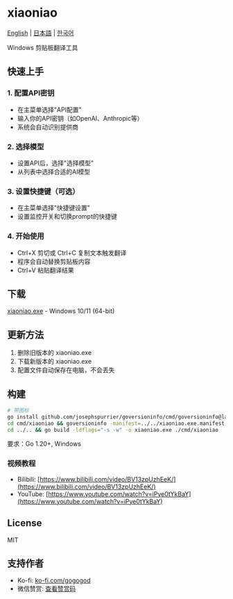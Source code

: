 # xiaoniao

[English](README_EN.md) | [日本語](README_JP.md) | [한국어](README_KR.md)

Windows 剪贴板翻译工具

## 快速上手

### 1. 配置API密钥
- 在主菜单选择"API配置"
- 输入你的API密钥（如OpenAI、Anthropic等）
- 系统会自动识别提供商

### 2. 选择模型
- 设置API后，选择"选择模型"
- 从列表中选择合适的AI模型

### 3. 设置快捷键（可选）
- 在主菜单选择"快捷键设置"
- 设置监控开关和切换prompt的快捷键

### 4. 开始使用
- Ctrl+X 剪切或 Ctrl+C 复制文本触发翻译
- 程序会自动替换剪贴板内容
- Ctrl+V 粘贴翻译结果

## 下载

[xiaoniao.exe](https://github.com/kaminoguo/xiaoniao/releases/latest) - Windows 10/11 (64-bit)

## 更新方法

1. 删除旧版本的 xiaoniao.exe
2. 下载新版本的 xiaoniao.exe
3. 配置文件自动保存在电脑，不会丢失

## 构建

```bash
# 带图标
go install github.com/josephspurrier/goversioninfo/cmd/goversioninfo@latest
cd cmd/xiaoniao && goversioninfo -manifest=../../xiaoniao.exe.manifest -icon=../../assets/icon.ico ../../versioninfo.json
cd ../.. && go build -ldflags="-s -w" -o xiaoniao.exe ./cmd/xiaoniao
```

要求：Go 1.20+, Windows

### 视频教程

- Bilibili: [https://www.bilibili.com/video/BV13zpUzhEeK/](https://www.bilibili.com/video/BV13zpUzhEeK/)
- YouTube: [https://www.youtube.com/watch?v=iPye0tYkBaY](https://www.youtube.com/watch?v=iPye0tYkBaY)

## License

MIT

## 支持作者

- Ko-fi: [ko-fi.com/gogogod](https://ko-fi.com/gogogod)
- 微信赞赏: [查看赞赏码](assets/wechat-pay.jpg)